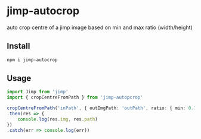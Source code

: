 # jimp-autocrop

auto crop centre of a jimp image based on min and max ratio (width/height)

## Install

```bash
npm i jimp-autocrop
```

## Usage

```typescript
import Jimp from 'jimp'
import { cropCentreFromPath } from 'jimp-autopcrop'

cropCentreFromPath('inPath', { outImgPath: 'outPath', ratio: { min: 0.75, max: 1.25 })
.then(res => {
    console.log(res.img, res.path)
})
.catch(err => console.log(err))
```
